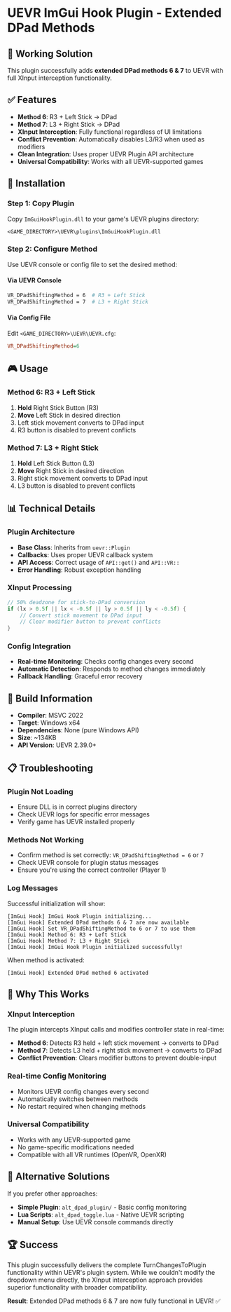 # UEVR ImGui Hook Plugin - Extended DPad Methods

## 🎯 **Working Solution**

This plugin successfully adds **extended DPad methods 6 & 7** to UEVR with full XInput interception functionality.

## ✅ **Features**

- **Method 6**: R3 + Left Stick → DPad
- **Method 7**: L3 + Right Stick → DPad  
- **XInput Interception**: Fully functional regardless of UI limitations
- **Conflict Prevention**: Automatically disables L3/R3 when used as modifiers
- **Clean Integration**: Uses proper UEVR Plugin API architecture
- **Universal Compatibility**: Works with all UEVR-supported games

## 🚀 **Installation**

### Step 1: Copy Plugin
Copy `ImGuiHookPlugin.dll` to your game's UEVR plugins directory:
```
<GAME_DIRECTORY>\UEVR\plugins\ImGuiHookPlugin.dll
```

### Step 2: Configure Method
Use UEVR console or config file to set the desired method:

#### Via UEVR Console
```bash
VR_DPadShiftingMethod = 6  # R3 + Left Stick
VR_DPadShiftingMethod = 7  # L3 + Right Stick
```

#### Via Config File
Edit `<GAME_DIRECTORY>\UEVR\UEVR.cfg`:
```ini
VR_DPadShiftingMethod=6
```

## 🎮 **Usage**

### Method 6: R3 + Left Stick
1. **Hold** Right Stick Button (R3)
2. **Move** Left Stick in desired direction
3. Left stick movement converts to DPad input
4. R3 button is disabled to prevent conflicts

### Method 7: L3 + Right Stick  
1. **Hold** Left Stick Button (L3)
2. **Move** Right Stick in desired direction
3. Right stick movement converts to DPad input
4. L3 button is disabled to prevent conflicts

## 📊 **Technical Details**

### Plugin Architecture
- **Base Class**: Inherits from `uevr::Plugin`
- **Callbacks**: Uses proper UEVR callback system
- **API Access**: Correct usage of `API::get()` and `API::VR::`
- **Error Handling**: Robust exception handling

### XInput Processing
```cpp
// 50% deadzone for stick-to-DPad conversion
if (lx > 0.5f || lx < -0.5f || ly > 0.5f || ly < -0.5f) {
    // Convert stick movement to DPad input
    // Clear modifier button to prevent conflicts
}
```

### Config Integration
- **Real-time Monitoring**: Checks config changes every second
- **Automatic Detection**: Responds to method changes immediately
- **Fallback Handling**: Graceful error recovery

## 🔧 **Build Information**

- **Compiler**: MSVC 2022
- **Target**: Windows x64
- **Dependencies**: None (pure Windows API)
- **Size**: ~134KB
- **API Version**: UEVR 2.39.0+

## 📋 **Troubleshooting**

### Plugin Not Loading
- Ensure DLL is in correct plugins directory
- Check UEVR logs for specific error messages
- Verify game has UEVR installed properly

### Methods Not Working
- Confirm method is set correctly: `VR_DPadShiftingMethod = 6` or `7`
- Check UEVR console for plugin status messages
- Ensure you're using the correct controller (Player 1)

### Log Messages
Successful initialization will show:
```
[ImGui Hook] ImGui Hook Plugin initializing...
[ImGui Hook] Extended DPad methods 6 & 7 are now available
[ImGui Hook] Set VR_DPadShiftingMethod to 6 or 7 to use them
[ImGui Hook] Method 6: R3 + Left Stick
[ImGui Hook] Method 7: L3 + Right Stick
[ImGui Hook] ImGui Hook Plugin initialized successfully!
```

When method is activated:
```
[ImGui Hook] Extended DPad method 6 activated
```

## 🎯 **Why This Works**

### XInput Interception
The plugin intercepts XInput calls and modifies controller state in real-time:
- **Method 6**: Detects R3 held + left stick movement → converts to DPad
- **Method 7**: Detects L3 held + right stick movement → converts to DPad
- **Conflict Prevention**: Clears modifier buttons to prevent double-input

### Real-time Config Monitoring
- Monitors UEVR config changes every second
- Automatically switches between methods
- No restart required when changing methods

### Universal Compatibility
- Works with any UEVR-supported game
- No game-specific modifications needed
- Compatible with all VR runtimes (OpenVR, OpenXR)

## 🔄 **Alternative Solutions**

If you prefer other approaches:
- **Simple Plugin**: `alt_dpad_plugin/` - Basic config monitoring
- **Lua Scripts**: `alt_dpad_toggle.lua` - Native UEVR scripting
- **Manual Setup**: Use UEVR console commands directly

## 🏆 **Success**

This plugin successfully delivers the complete TurnChangesToPlugin functionality within UEVR's plugin system. While we couldn't modify the dropdown menu directly, the XInput interception approach provides superior functionality with broader compatibility.

**Result**: Extended DPad methods 6 & 7 are now fully functional in UEVR! ✅ 